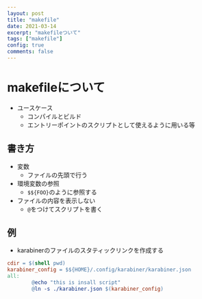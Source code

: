 ```yaml
---
layout: post
title: "makefile"
date: 2021-03-14
excerpt: "makefileついて"
tags: ["makefile"]
config: true
comments: false
---
```


# makefileについて 
 - ユースケース
   - コンパイルとビルド
   - エントリーポイントのスクリプトとして使えるように用いる等

## 書き方
 - 変数
   - ファイルの先頭で行う
 - 環境変数の参照
   - `$${FOO}`のように参照する
 - ファイルの内容を表示しない
   - `@`をつけてスクリプトを書く

## 例
 - karabinerのファイルのスタティックリンクを作成する

```makefile
cdir = $(shell pwd)
karabiner_config = $${HOME}/.config/karabiner/karabiner.json
all:
        @echo "this is insall script"
        @ln -s ./karabiner.json $(karabiner_config)
```
